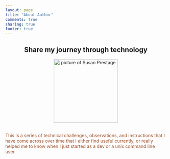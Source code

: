```yaml
---
layout: page
title: "About Author"
comments: true
sharing: true
footer: true
---
```


<section>
  <CENTER>
    <h2>Share my journey through technology</h2>
    <IMG src="https://s3-us-west-2.amazonaws.com/technicalblog/SusanProfilePhoto2.jpg" alt="picture of Susan Prestage" width="200" height="200">
  </CENTER><br>
  <p class="lead" style="color:sienna;">This is a series of technical
  challenges, observations, and instructions that I have come across
  over time that I either find useful currently, or really helped me
  to know when I just started as a dev or a unix command line
  user.</p>
</section>
